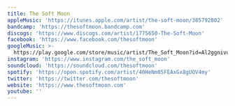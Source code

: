```yaml
---
title: The Soft Moon
appleMusic: 'https://itunes.apple.com/artist/the-soft-moon/385792802'
bandcamp: 'https://thesoftmoon.bandcamp.com'
discogs: 'https://www.discogs.com/artist/1775650-The-Soft-Moon'
facebook: 'https://www.facebook.com/thesoftmoon'
googleMusic: >-
  https://play.google.com/store/music/artist/The_Soft_Moon?id=Al2ggnivuj7zyfgft262fglmi4a
instagram: 'https://www.instagram.com/the_soft_moon'
soundcloud: 'https://soundcloud.com/thesoftmoon'
spotify: 'https://open.spotify.com/artist/40HeNm05FEAxGx8gUOV4my'
twitter: 'https://twitter.com/thesoftmoon'
website: 'https://www.thesoftmoon.com'
youtube: ''
---
```

